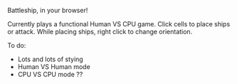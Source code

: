 Battleship, in your browser!

Currently plays a functional Human VS CPU game.
Click cells to place ships or attack. While placing ships, right click to change orientation.

To do:
* Lots and lots of stying
* Human VS Human mode
* CPU VS CPU mode ??
